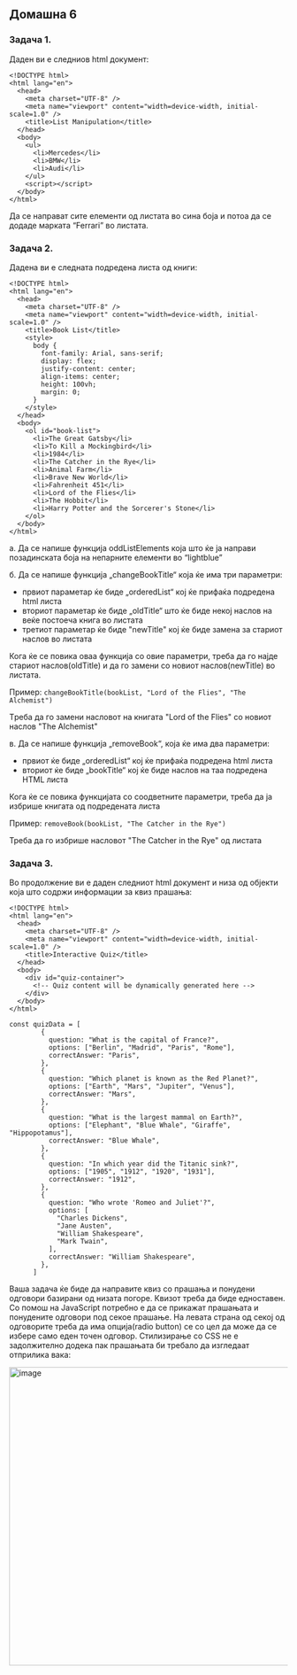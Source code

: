 ## Домашна 6

### Задача 1.

Даден ви е следниов html документ:

```
<!DOCTYPE html>
<html lang="en">
  <head>
    <meta charset="UTF-8" />
    <meta name="viewport" content="width=device-width, initial-scale=1.0" />
    <title>List Manipulation</title>
  </head>
  <body>
    <ul>
      <li>Mercedes</li>
      <li>BMW</li>
      <li>Audi</li>
    </ul>
    <script></script>
  </body>
</html>
```

Да се направат сите елементи од листата во сина боја и потоа да се додаде марката “Ferrari” во листата.

### Задача 2.

Дадена ви е следната подредена листа од книги:

```
<!DOCTYPE html>
<html lang="en">
  <head>
    <meta charset="UTF-8" />
    <meta name="viewport" content="width=device-width, initial-scale=1.0" />
    <title>Book List</title>
    <style>
      body {
        font-family: Arial, sans-serif;
        display: flex;
        justify-content: center;
        align-items: center;
        height: 100vh;
        margin: 0;
      }
    </style>
  </head>
  <body>
    <ol id="book-list">
      <li>The Great Gatsby</li>
      <li>To Kill a Mockingbird</li>
      <li>1984</li>
      <li>The Catcher in the Rye</li>
      <li>Animal Farm</li>
      <li>Brave New World</li>
      <li>Fahrenheit 451</li>
      <li>Lord of the Flies</li>
      <li>The Hobbit</li>
      <li>Harry Potter and the Sorcerer's Stone</li>
    </ol>
  </body>
</html>
```

а. Да се напише функција oddListElements која што ќе ја направи позадинската боја на непарните елементи во “lightblue”

б. Да се напише функција „changeBookTitle“ која ќе има три параметри:

- првиот параметар ќе биде „orderedList“ кој ќе прифаќа подредена html листа
- вториот параметар ќе биде „oldTitle“ што ќе биде некој наслов на веќе постоеча книга во листата
- третиот параметар ќе биде "newTitle" кој ќе биде замена за стариот наслов во листата

Кога ќе се повика оваа функција со овие параметри, треба да го најде стариот наслов(oldTitle) и да го замени со новиот наслов(newTitle) во листата.

Пример:
`changeBookTitle(bookList, "Lord of the Flies", "The Alchemist")`

Tреба да го замени насловот на книгата "Lord of the Flies" со новиот наслов "The Alchemist"

в. Да се напише функција „removeBook“, која ќе има два параметри:

- првиот ќе биде „orderedList“ кој ќе прифаќа подредена html листа
- вториот ќе биде „bookTitle“ кој ќе биде наслов на таа подредена HTML листа

Кога ќе се повика функцијата со соодветните параметри, треба да ја избрише книгата од подредената листа

Пример:
`removeBook(bookList, "The Catcher in the Rye")`

Треба да го избрише насловот "The Catcher in the Rye" од листата

### Задача 3.

Во продолжение ви е даден следниот html документ и низа од објекти која што содржи информации за квиз прашања:

```
<!DOCTYPE html>
<html lang="en">
  <head>
    <meta charset="UTF-8" />
    <meta name="viewport" content="width=device-width, initial-scale=1.0" />
    <title>Interactive Quiz</title>
  </head>
  <body>
    <div id="quiz-container">
      <!-- Quiz content will be dynamically generated here -->
    </div>
  </body>
</html>
```

```
const quizData = [
        {
          question: "What is the capital of France?",
          options: ["Berlin", "Madrid", "Paris", "Rome"],
          correctAnswer: "Paris",
        },
        {
          question: "Which planet is known as the Red Planet?",
          options: ["Earth", "Mars", "Jupiter", "Venus"],
          correctAnswer: "Mars",
        },
        {
          question: "What is the largest mammal on Earth?",
          options: ["Elephant", "Blue Whale", "Giraffe", "Hippopotamus"],
          correctAnswer: "Blue Whale",
        },
        {
          question: "In which year did the Titanic sink?",
          options: ["1905", "1912", "1920", "1931"],
          correctAnswer: "1912",
        },
        {
          question: "Who wrote 'Romeo and Juliet'?",
          options: [
            "Charles Dickens",
            "Jane Austen",
            "William Shakespeare",
            "Mark Twain",
          ],
          correctAnswer: "William Shakespeare",
        },
      ]
```

Ваша задача ќе биде да направите квиз со прашања и понудени одговори базирани од низата погоре. Квизот треба да биде едноставен. Со помош на JavaScript потребно е да се прикажат прашањата и понудените одговори под секое прашање. На левата страна од секој од одговорите треба да има опција(radio button) се со цел да може да се избере само еден точен одговор. Стилизирање со CSS не е задолжително додека пак прашањата би требало да изгледаат отприлика вака:

<img width="539" alt="image" src="https://github.com/Nihil96/JavaScript_Basics/assets/36340082/dd829afd-03ee-4ba6-bef7-801e64553d61">
